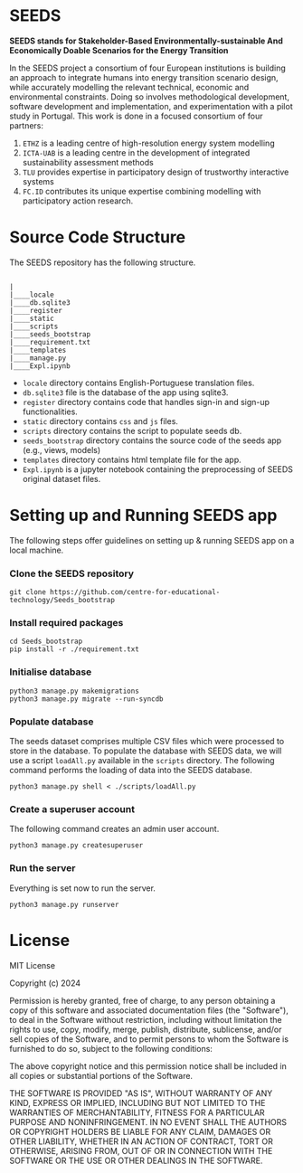 #  SEEDS
**SEEDS stands for Stakeholder-Based Environmentally-sustainable And Economically Doable Scenarios for the Energy Transition**

In the SEEDS project a consortium of four European institutions is building an approach to integrate humans into energy transition scenario design, while accurately modelling the relevant technical, economic and environmental constraints. Doing so involves methodological development, software development and implementation, and experimentation with a pilot study in Portugal.
This work is done in a focused consortium of four partners:

1. `ETHZ` is a leading centre of high-resolution energy system modelling
2. `ICTA-UAB` is a leading centre in the development of integrated sustainability assessment methods
3. `TLU` provides expertise in participatory design of trustworthy interactive systems
4. `FC.ID` contributes its unique expertise combining modelling with participatory action research.

# Source Code Structure
The SEEDS repository has the following structure.


```

|
|____locale
|____db.sqlite3
|____register
|____static
|____scripts
|____seeds_bootstrap
|____requirement.txt
|____templates
|____manage.py
|____Expl.ipynb

```

* `locale` directory contains English-Portuguese translation files.
* `db.sqlite3` file is the database of the app using sqlite3.
* `register` directory contains code that handles sign-in and sign-up functionalities.
* `static` directory contains `css` and `js` files.
* `scripts` directory contains the script to populate seeds db.
* `seeds_bootstrap` directory contains the source code of the seeds app (e.g., views, models)
* `templates` directory contains html template file for the app.
* `Expl.ipynb` is a jupyter notebook containing the preprocessing of SEEDS original dataset files.


# Setting up and Running SEEDS app

The following steps offer guidelines on setting up & running SEEDS app on a local machine.

### Clone the SEEDS repository

```
git clone https://github.com/centre-for-educational-technology/Seeds_bootstrap
```

### Install required packages

```
cd Seeds_bootstrap
pip install -r ./requirement.txt
```

### Initialise database

```
python3 manage.py makemigrations
python3 manage.py migrate --run-syncdb
```

### Populate database
The seeds dataset comprises multiple CSV files which were processed to store in the database. To populate the database with SEEDS data, we will use a script `loadAll.py` available in the `scripts` directory. The following command performs the loading of data into the SEEDS database.

```
python3 manage.py shell < ./scripts/loadAll.py
```

### Create a superuser account
The following command creates an admin user account.

```
python3 manage.py createsuperuser
```

### Run the server
Everything is set now to run the server.

```
python3 manage.py runserver
```

# License

MIT License

Copyright (c) 2024

Permission is hereby granted, free of charge, to any person obtaining a copy
of this software and associated documentation files (the "Software"), to deal
in the Software without restriction, including without limitation the rights
to use, copy, modify, merge, publish, distribute, sublicense, and/or sell
copies of the Software, and to permit persons to whom the Software is
furnished to do so, subject to the following conditions:

The above copyright notice and this permission notice shall be included in all
copies or substantial portions of the Software.

THE SOFTWARE IS PROVIDED "AS IS", WITHOUT WARRANTY OF ANY KIND, EXPRESS OR
IMPLIED, INCLUDING BUT NOT LIMITED TO THE WARRANTIES OF MERCHANTABILITY,
FITNESS FOR A PARTICULAR PURPOSE AND NONINFRINGEMENT. IN NO EVENT SHALL THE
AUTHORS OR COPYRIGHT HOLDERS BE LIABLE FOR ANY CLAIM, DAMAGES OR OTHER
LIABILITY, WHETHER IN AN ACTION OF CONTRACT, TORT OR OTHERWISE, ARISING FROM,
OUT OF OR IN CONNECTION WITH THE SOFTWARE OR THE USE OR OTHER DEALINGS IN THE
SOFTWARE.


```python

```
